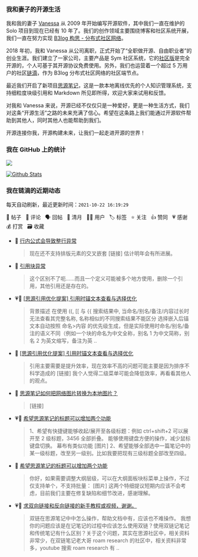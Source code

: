 ### 我和妻子的开源生活

我和我的妻子 [Vanessa](https://github.com/Vanessa219) 从 2009 年开始编写开源软件，其中我们一直在维护的 Solo 项目到现在已经有 10 年了。我们的创作领域主要围绕博客和社区系统开展，我们一直在努力实现 [B3log 构思 - 分布式社区网络](https://ld246.com/article/1546941897596)。

2018 年初，我和 Vanessa 从公司离职，正式开始了“全职做开源、自由职业者”的创业生涯。我们建立了一家公司，主要产品是 Sym 社区系统，它的[社区版](https://github.com/88250/symphony)是完全开源的，个人可基于其开源协议免费使用。另外，我们也运营着一个超过 5 万用户的社区[链滴](https://ld246.com)，作为 B3log 分布式社区网络的社区端节点。

最近我们开启了新项目[思源笔记](https://github.com/siyuan-note/siyuan)，这是一款本地离线优先的个人知识管理系统，支持细粒度块级引用和 Markdown 所见即所得，欢迎大家来试用和反馈。

对我和 Vanessa 来说，开源已经不仅仅只是一种爱好，更是一种生活方式，我们对这条“开源生活”之路的未来充满了信心。希望在这条路上我们能通过开源软件帮助到其他人，同时其他人也能帮助到我们。

开源连接你我，开源构建未来，让我们一起走进开源的世界！

### 我在 GitHub 上的统计

<a title="Hits" target="_blank" href="https://github.com/88250/88250"><img src="https://hits.b3log.org/88250/88250.svg"></a>

[![Github Stats](https://github-readme-stats.vercel.app/api?username=88250&theme=tokyonight&show_icons=true)](https://github.com/88250)

<!--events start -->

### 我在链滴的近期动态

每天自动刷新，最近更新时间：`2021-10-22 16:19:29`

📝 帖子 &nbsp; 💬 评论 &nbsp; 🗣 回帖 &nbsp; 🌙 清月 &nbsp; 👨‍💻 用户 &nbsp; 🏷️ 标签 &nbsp; ⭐️ 关注 &nbsp; 👍 赞同 &nbsp; 💗 感谢 &nbsp; 💰 打赏 &nbsp; 🗃 收藏

* 💬 [行内公式会导致整行异常](https://ld246.com/article/1634865851334/comment/1634889922354#comments)

  > 现在还不支持排版元素的交叉嵌套 [链接] 估计明年会有所进展。
* 💬 [引用块异常](https://ld246.com/article/1634883218331/comment/1634886466262#comments)

  > 这个区别不了呃……而且一个定义可能被多个地方使用，删除一个引用，其他引用还是存在的。
* 💗📝 [[思源引用优化提案] 引用时锚文本查看与选择优化](https://ld246.com/article/1634884457946)

  > 背景描述 在使用 ((, [[ 与 {{ 搜索结果中, 当命名/别名/备注/内容过长时无法查看其完整名称, 名称相似的不同搜索结果不能区分 选择嵌入后锚文本自动按照 命名&gt;内容 的优先级生成，但是实际使用时命名/别名/备注的语义不同（例如一个块的命名为中文全称，别名 1 为中文简称，别名 2 为英文缩写，备注为英 ..
* 💬 [[思源引用优化提案] 引用时锚文本查看与选择优化](https://ld246.com/article/1634884457946/comment/1634886393370#comments)

  > 引用主要需要是提升效率，现在效率不高的问题可能主要是因为排序不科学造成的 [链接] 我个人觉得二级菜单可能会降低效率，再看看其他人的观点。
* 💬 [思源笔记如何把网络图片转换为本地图片？](https://ld246.com/article/1634885292187/comment/1634886146885#comments)

  > [链接]
* 💗📝 [希望思源笔记的标题可以增加两个功能](https://ld246.com/article/1634877732215)

  > 1、希望有快捷键能够收起/展开至各级标题：例如 ctrl+shift+2 可以展开至 2 级标题，3456 全部折叠。 能够使用键盘方便的操作，减少鼠标键盘切换。 幕布有类似功能 [图片] 2、希望能够全部选中一篇笔记中的某一级标题，改至另一级别。比如我要把现有三级标题全部改至四级。
* 💬 [希望思源笔记的标题可以增加两个功能](https://ld246.com/article/1634877732215/comment/1634883842820#comments)

  > 你好，如果需要调整大纲层级，可以在大纲面板块标菜单上操作，不过仅支持单个，不支持批量： [图片] 这两个特细提议短期内应该不会考虑，目前我们主要在修复缺陷和细节改进，感谢理解。
* 💗💬 [求双向链接和反向链接的新手教程或视频，谢谢。](https://ld246.com/article/1634870632573/comment/1634880401996#comments)

  > 双链在思源笔记中中怎么操作，帮助文档中有，应该也不难操作。 我想你的问题应该是在记笔记的过程中应该怎么使用双链？使用双链记笔记和传统笔记有什么区别？关于这个问题，其实在思源社区中，相关资料非常少，在双链笔记老大哥 roam research 的社区中，相关资料非常多，youtube 搜索 roam research 有 ..


<!--events end -->

